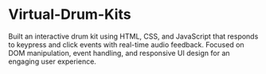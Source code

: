 # Virtual-Drum-Kits
Built an interactive drum kit using HTML, CSS, and JavaScript that responds to keypress and click events with real-time audio feedback. Focused on DOM manipulation, event handling, and responsive UI design for an engaging user experience.
